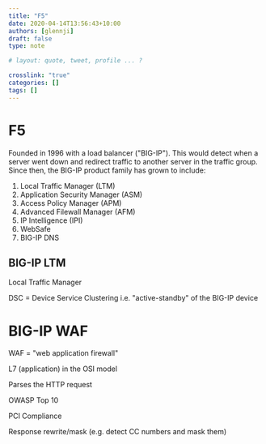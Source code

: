 ```yaml
---
title: "F5"
date: 2020-04-14T13:56:43+10:00
authors: [glennji]
draft: false
type: note

# layout: quote, tweet, profile ... ?

crosslink: "true"
categories: []
tags: []
---
```


# F5

Founded in 1996 with a load balancer ("BIG-IP"). This would detect when a server went down and redirect traffic to another server in the traffic group. Since then, the BIG-IP product family has grown to include:

1. Local Traffic Manager (LTM)
2. Application Security Manager (ASM)
3. Access Policy Manager (APM)
4. Advanced Filewall Manager (AFM)
5. IP Intelligence (IPI)
6. WebSafe
7. BIG-IP DNS

## BIG-IP LTM

Local Traffic Manager

DSC = Device Service Clustering i.e. "active-standby" of the BIG-IP device

# BIG-IP WAF

WAF = "web application firewall"

L7 (application) in the OSI model

Parses the HTTP request

OWASP Top 10

PCI Compliance

Response rewrite/mask (e.g. detect CC numbers and mask them)